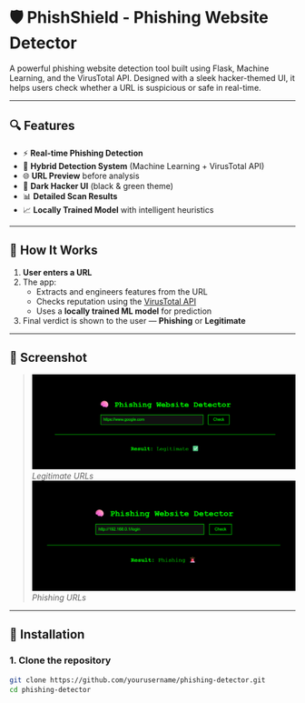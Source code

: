 # 🛡️ PhishShield - Phishing Website Detector

A powerful phishing website detection tool built using Flask, Machine Learning, and the VirusTotal API. Designed with a sleek hacker-themed UI, it helps users check whether a URL is suspicious or safe in real-time.

---

## 🔍 Features

- ⚡ **Real-time Phishing Detection**
- 🤖 **Hybrid Detection System** (Machine Learning + VirusTotal API)
- 🌐 **URL Preview** before analysis
- 🎨 **Dark Hacker UI** (black & green theme)
- 📊 **Detailed Scan Results**
- 📈 **Locally Trained Model** with intelligent heuristics

---

## 🧠 How It Works

1. **User enters a URL**
2. The app:
   - Extracts and engineers features from the URL
   - Checks reputation using the [VirusTotal API](https://www.virustotal.com/)
   - Uses a **locally trained ML model** for prediction
3. Final verdict is shown to the user — **Phishing** or **Legitimate**

---

## 📸 Screenshot

> ![Phishing Detector UI](phishing.png)  
> *Legitimate URLs*
> ![Phishing Detector UI](legitimate.png)
> *Phishing URLs*

---

## 🚀 Installation

### 1. Clone the repository
```bash
git clone https://github.com/yourusername/phishing-detector.git
cd phishing-detector
